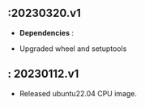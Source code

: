 :20230320.v1
------------------- 
-   **Dependencies** :

- Upgraded wheel and setuptools  


: 20230112.v1
-------------------

- Released ubuntu22.04 CPU image.
